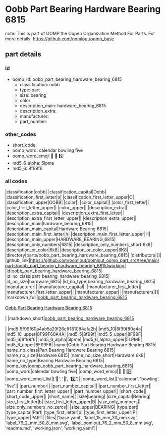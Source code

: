 # Oobb Part Bearing Hardware Bearing 6815  

note: This is part of OOMP the Oopen Organization Method For Parts. For more details: https://github.com/oomlout/oomp_base

##  part details





### id
* oomp_id: oobb_part_bearing_hardware_bearing_6815
  * classification: oobb
  * type: part
  * size: bearing
  * color: 
  * description_main: hardware_bearing_6815
  * description_extra: 
  * manufacturer: 
  * part_number: 

### other_codes
* short_code: 
* oomp_word: calendar bowling five
* oomp_word_emoji :calendar: :bowling: :five:
* md5_6_alpha: 5lpme
* md5_6: 8f99f6

### all codes 
|classification|oobb|
|classification_capital|Oobb|
|classification_first_letter|o|
|classification_first_letter_upper|O|
|classification_upper|OOBB|
|color||
|color_capital||
|color_first_letter||
|color_first_letter_upper||
|color_upper||
|description_extra||
|description_extra_capital||
|description_extra_first_letter||
|description_extra_first_letter_upper||
|description_extra_upper||
|description_main|hardware_bearing_6815|
|description_main_capital|Hardware Bearing 6815|
|description_main_first_letter|h|
|description_main_first_letter_upper|H|
|description_main_upper|HARDWARE_BEARING_6815|
|description_only_numbers|6815|
|description_only_numbers_short|6k8|
|description_or_color|6k8|
|description_or_color_upper|6K8|
|directory|parts/oobb_part_bearing_hardware_bearing_6815|
|distributors|[]|
|github_link|https://github.com/oomlout/oomlout_oomp_part_src/tree/main/parts/oobb_part_bearing_hardware_bearing_6815/working|
|id|oobb_part_bearing_hardware_bearing_6815|
|id_no_class|part_bearing_hardware_bearing_6815|
|id_no_size|hardware_6815|
|id_no_type|bearing_hardware_bearing_6815|
|manufacturer||
|manufacturer_capital||
|manufacturer_first_letter||
|manufacturer_first_letter_upper||
|manufacturer_upper||
|manufacturers|[]|
|markdown_full|[oobb_part_bearing_hardware_bearing_6815](https://github.com/oomlout/oomlout_oomp_part_src/tree/main/parts/oobb_part_bearing_hardware_bearing_6815/working)<br>[](https://github.com/oomlout/oomlout_oomp_part_src/tree/main/parts/oobb_part_bearing_hardware_bearing_6815/working)<br>[Oobb Part Bearing Hardware Bearing 6815](https://github.com/oomlout/oomlout_oomp_part_src/tree/main/parts/oobb_part_bearing_hardware_bearing_6815/working)<br><br>|
|markdown_short|[oobb_part_bearing_hardware_bearing_6815](https://github.com/oomlout/oomlout_oomp_part_src/tree/main/parts/oobb_part_bearing_hardware_bearing_6815/working)<br><br>|
|md5|8f99f60a4ab5a29f26eff181084afa2b|
|md5_10|8f99f60a4a|
|md5_10_upper|8F99F60A4A|
|md5_5|8f99f|
|md5_5_upper|8F99F|
|md5_6|8f99f6|
|md5_6_alpha|5lpme|
|md5_6_alpha_upper|5LPME|
|md5_6_upper|8F99F6|
|name|Oobb Part Bearing Hardware Bearing 6815|
|name_no_class|Part Bearing Hardware Bearing 6815|
|name_no_size|Hardware 6815|
|name_no_size_short|Hardware 6k8|
|name_no_type|Bearing Hardware Bearing 6815|
|oomp_key|oomp_oobb_part_bearing_hardware_bearing_6815|
|oomp_word|calendar bowling five|
|oomp_word_emoji|:calendar: :bowling: :five:|
|oomp_word_emoji_list|[':calendar:', ':bowling:', ':five:']|
|oomp_word_list|['calendar', 'bowling', 'five']|
|part_number||
|part_number_capital||
|part_number_first_letter||
|part_number_first_letter_upper||
|part_number_upper||
|short_code||
|short_code_upper||
|short_name||
|size|bearing|
|size_capital|Bearing|
|size_first_letter|b|
|size_first_letter_upper|B|
|size_only_numbers||
|size_only_numbers_no_zeros||
|size_upper|BEARING|
|type|part|
|type_capital|Part|
|type_first_letter|p|
|type_first_letter_upper|P|
|type_upper|PART|
|files|['base.yaml', 'label_15_mm_30_mm.svg', 'label_76_2_mm_50_8_mm.svg', 'label_oomlout_76_2_mm_50_8_mm.svg', 'readme.md', 'working.json', 'working.yaml']|
